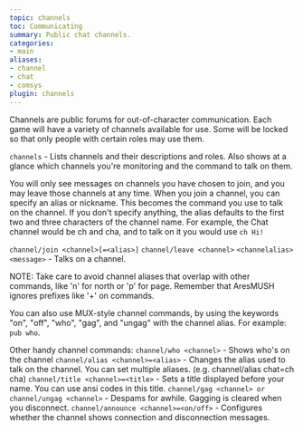 ```yaml
---
topic: channels
toc: Communicating
summary: Public chat channels.
categories:
- main
aliases:
- channel
- chat
- comsys
plugin: channels
---
```

Channels are public forums for out-of-character communication.  Each game will have a variety of channels available for use.  Some will be locked so that only people with certain roles may use them.

`channels` - Lists channels and their descriptions and roles.  Also shows at
        a glance which channels you're monitoring and the command to talk on them.

You will only see messages on channels you have chosen to join, and you may leave those channels at any time.  When you join a channel, you can specify an alias or nickname.  This becomes the command you use to talk on the channel.  If you don't specify anything, the alias defaults to the first two and three characters of the channel name.  For example, the Chat channel would be ch and cha, and to talk on it you would use `ch Hi!`

`channel/join <channel>[=<alias>]`
`channel/leave <channel>`
`<channelalias> <message>` - Talks on a channel.

NOTE: Take care to avoid channel aliases that overlap with other commands, like 'n' for north or 'p' for page.  Remember that AresMUSH ignores prefixes like '+' on commands.

You can also use MUX-style channel commands, by using the keywords "on", "off", "who", "gag", and "ungag" with the channel alias.  For example:  `pub who`.

Other handy channel commands:
`channel/who <channel>` - Shows who's on the channel
`channel/alias <channel>=<alias>` - Changes the alias used to talk on the channel.
        You can set multiple aliases.  (e.g. channel/alias chat=ch cha)
`channel/title <channel>=<title>` - Sets a title displayed before your name.
        You can use ansi codes in this title.
`channel/gag <channel> or channel/ungag <channel>` - Despams for awhile.
        Gagging is cleared when you disconnect.
`channel/announce <channel>=<on/off>` - Configures whether the channel shows
        connection and disconnection messages.
